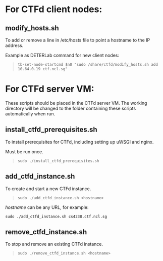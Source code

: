 # For CTFd client nodes:

## modify_hosts.sh

To add or remove a line in /etc/hosts file to point a hostname to the IP address.

Example as DETERLab command for new client nodes:

> ```tb-set-node-startcmd $n0 "sudo /share/ctfd/modify_hosts.sh add 10.64.0.19 ctf.ncl.sg"```

# For CTFd server VM:

These scripts should be placed in the CTFd server VM. The working directory will be changed to the folder containing these scripts automatically when run.

## install_ctfd_prerequisites.sh

To install prerequisites for CTFd, including setting up uWSGI and nginx.

Must be run once.

> ```sudo ./install_ctfd_prerequisites.sh ```

## add_ctfd_instance.sh

To create and start a new CTFd instance.

> ```sudo ./add_ctfd_instance.sh <hostname>```

*hostname* can be any URL, for example:

```sudo ./add_ctfd_instance.sh cs4238.ctf.ncl.sg```

## remove_ctfd_instance.sh

To stop and remove an existing CTFd instance.

> ```sudo ./remove_ctfd_instance.sh <hostname>```
